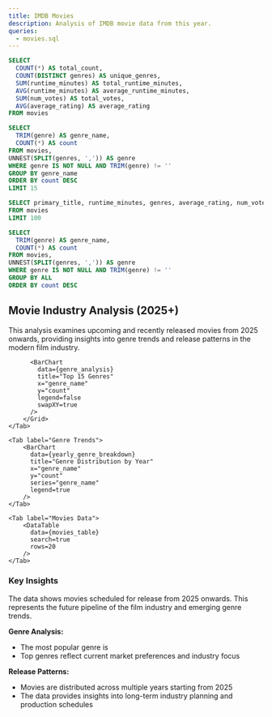 ```yaml
---
title: IMDB Movies
description: Analysis of IMDB movie data from this year.
queries:
  - movies.sql
---
```


```sql total_movies
SELECT 
  COUNT(*) AS total_count,
  COUNT(DISTINCT genres) AS unique_genres,
  SUM(runtime_minutes) AS total_runtime_minutes,
  AVG(runtime_minutes) AS average_runtime_minutes,
  SUM(num_votes) AS total_votes,
  AVG(average_rating) AS average_rating
FROM movies
```

```sql genre_analysis
SELECT 
  TRIM(genre) AS genre_name,
  COUNT(*) AS count
FROM movies,
UNNEST(SPLIT(genres, ',')) AS genre
WHERE genre IS NOT NULL AND TRIM(genre) != ''
GROUP BY genre_name
ORDER BY count DESC
LIMIT 15
```

```sql movies_table
SELECT primary_title, runtime_minutes, genres, average_rating, num_votes
FROM movies
LIMIT 100
```

```sql yearly_genre_breakdown
SELECT 
  TRIM(genre) AS genre_name,
  COUNT(*) AS count
FROM movies,
UNNEST(SPLIT(genres, ',')) AS genre
WHERE genre IS NOT NULL AND TRIM(genre) != ''
GROUP BY ALL
ORDER BY count DESC
```

<BigValue data={total_movies} value=total_count description="Total Movies from 2025+" />
<BigValue data={total_movies} value=unique_genres description="Unique Genres" />
<BigValue data={total_movies} value=total_runtime_minutes description="Total Runtime Minutes" />
<BigValue data={total_movies} value=average_runtime_minutes description="Average Runtime Minutes" />
<BigValue data={total_movies} value=total_votes description="Total Votes" />
<BigValue data={total_movies} value=average_rating description="Average Rating" />

## Movie Industry Analysis (2025+)

This analysis examines upcoming and recently released movies from 2025 onwards, providing insights into genre trends and release patterns in the modern film industry.

<Tabs fullWidth=true>
    <Tab label="Overview Charts">
        <Grid cols=2>

          <BarChart 
            data={genre_analysis} 
            title="Top 15 Genres" 
            x="genre_name" 
            y="count"
            legend=false
            swapXY=true
          />
        </Grid>
    </Tab>
    
    <Tab label="Genre Trends">
        <BarChart 
          data={yearly_genre_breakdown} 
          title="Genre Distribution by Year" 
          x="genre_name" 
          y="count" 
          series="genre_name"
          legend=true
        />
    </Tab>
    
    <Tab label="Movies Data">
        <DataTable 
          data={movies_table}
          search=true
          rows=20
        />
    </Tab>
</Tabs>

### Key Insights

The data shows <Value data={total_movies} column=total_count /> movies scheduled for release from 2025 onwards. This represents the future pipeline of the film industry and emerging genre trends.

**Genre Analysis:**
- The most popular genre is <Value data={genre_analysis} column=genre_name row=0 />
- Top genres reflect current market preferences and industry focus

**Release Patterns:**
- Movies are distributed across multiple years starting from 2025
- The data provides insights into long-term industry planning and production schedules